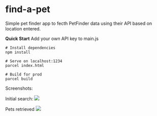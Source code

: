 # find-a-pet
Simple pet finder app to fecth PetFinder data using their API based on location entered.

**Quick Start**
Add your own API key to main.js

```
# Install dependencies
npm install

# Serve on localhost:1234
parcel index.html

# Build for prod
parcel build
```



Screenshots:

Initial search:
![](images/find-a-pet1.png)

Pets retrieved
![](images/find-a-pet2.png)
